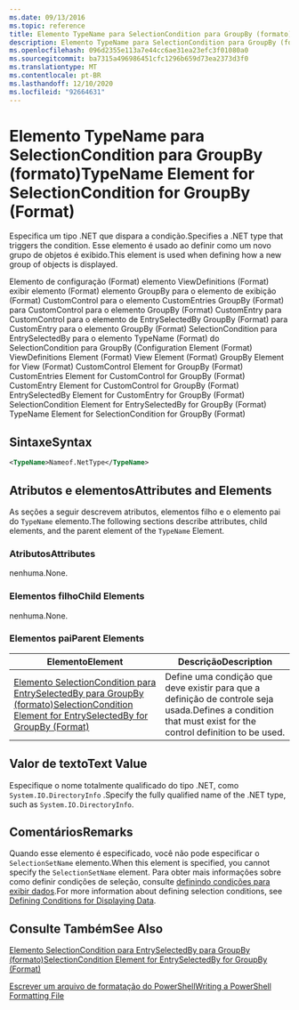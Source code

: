 ```yaml
---
ms.date: 09/13/2016
ms.topic: reference
title: Elemento TypeName para SelectionCondition para GroupBy (formato)
description: Elemento TypeName para SelectionCondition para GroupBy (formato)
ms.openlocfilehash: 096d2355e113a7e44cc6ae31ea23efc3f01080a0
ms.sourcegitcommit: ba7315a496986451cfc1296b659d73ea2373d3f0
ms.translationtype: MT
ms.contentlocale: pt-BR
ms.lasthandoff: 12/10/2020
ms.locfileid: "92664631"
---
```

# <a name="typename-element-for-selectioncondition-for-groupby-format"></a><span data-ttu-id="634c6-103">Elemento TypeName para SelectionCondition para GroupBy (formato)</span><span class="sxs-lookup"><span data-stu-id="634c6-103">TypeName Element for SelectionCondition for GroupBy (Format)</span></span>

<span data-ttu-id="634c6-104">Especifica um tipo .NET que dispara a condição.</span><span class="sxs-lookup"><span data-stu-id="634c6-104">Specifies a .NET type that triggers the condition.</span></span> <span data-ttu-id="634c6-105">Esse elemento é usado ao definir como um novo grupo de objetos é exibido.</span><span class="sxs-lookup"><span data-stu-id="634c6-105">This element is used when defining how a new group of objects is displayed.</span></span>

<span data-ttu-id="634c6-106">Elemento de configuração (Format) elemento ViewDefinitions (Format) exibir elemento (Format) elemento GroupBy para o elemento de exibição (Format) CustomControl para o elemento CustomEntries GroupBy (Format) para CustomControl para o elemento GroupBy (Format) CustomEntry para CustomControl para o elemento de EntrySelectedBy GroupBy (Format) para CustomEntry para o elemento GroupBy (Format) SelectionCondition para EntrySelectedBy para o elemento TypeName (Format) do SelectionCondition para GroupBy (</span><span class="sxs-lookup"><span data-stu-id="634c6-106">Configuration Element (Format) ViewDefinitions Element (Format) View Element (Format) GroupBy Element for View (Format) CustomControl Element for GroupBy (Format) CustomEntries Element for CustomControl for GroupBy (Format) CustomEntry Element for CustomControl for GroupBy (Format) EntrySelectedBy Element for CustomEntry for GroupBy (Format) SelectionCondition Element for EntrySelectedBy for GroupBy (Format) TypeName Element for SelectionCondition for GroupBy  (Format)</span></span>

## <a name="syntax"></a><span data-ttu-id="634c6-107">Sintaxe</span><span class="sxs-lookup"><span data-stu-id="634c6-107">Syntax</span></span>

```xml
<TypeName>Nameof.NetType</TypeName>

```

## <a name="attributes-and-elements"></a><span data-ttu-id="634c6-108">Atributos e elementos</span><span class="sxs-lookup"><span data-stu-id="634c6-108">Attributes and Elements</span></span>

<span data-ttu-id="634c6-109">As seções a seguir descrevem atributos, elementos filho e o elemento pai do `TypeName` elemento.</span><span class="sxs-lookup"><span data-stu-id="634c6-109">The following sections describe attributes, child elements, and the parent element of the `TypeName` Element.</span></span>

### <a name="attributes"></a><span data-ttu-id="634c6-110">Atributos</span><span class="sxs-lookup"><span data-stu-id="634c6-110">Attributes</span></span>

<span data-ttu-id="634c6-111">nenhuma.</span><span class="sxs-lookup"><span data-stu-id="634c6-111">None.</span></span>

### <a name="child-elements"></a><span data-ttu-id="634c6-112">Elementos filho</span><span class="sxs-lookup"><span data-stu-id="634c6-112">Child Elements</span></span>

<span data-ttu-id="634c6-113">nenhuma.</span><span class="sxs-lookup"><span data-stu-id="634c6-113">None.</span></span>

### <a name="parent-elements"></a><span data-ttu-id="634c6-114">Elementos pai</span><span class="sxs-lookup"><span data-stu-id="634c6-114">Parent Elements</span></span>

|<span data-ttu-id="634c6-115">Elemento</span><span class="sxs-lookup"><span data-stu-id="634c6-115">Element</span></span>|<span data-ttu-id="634c6-116">Descrição</span><span class="sxs-lookup"><span data-stu-id="634c6-116">Description</span></span>|
|-------------|-----------------|
|[<span data-ttu-id="634c6-117">Elemento SelectionCondition para EntrySelectedBy para GroupBy (formato)</span><span class="sxs-lookup"><span data-stu-id="634c6-117">SelectionCondition Element for EntrySelectedBy for GroupBy (Format)</span></span>](./selectioncondition-element-for-entryselectedby-for-groupby-format.md)|<span data-ttu-id="634c6-118">Define uma condição que deve existir para que a definição de controle seja usada.</span><span class="sxs-lookup"><span data-stu-id="634c6-118">Defines a condition that must exist for the control definition to be used.</span></span>|

## <a name="text-value"></a><span data-ttu-id="634c6-119">Valor de texto</span><span class="sxs-lookup"><span data-stu-id="634c6-119">Text Value</span></span>

<span data-ttu-id="634c6-120">Especifique o nome totalmente qualificado do tipo .NET, como `System.IO.DirectoryInfo` .</span><span class="sxs-lookup"><span data-stu-id="634c6-120">Specify the fully qualified name of the .NET type, such as `System.IO.DirectoryInfo`.</span></span>

## <a name="remarks"></a><span data-ttu-id="634c6-121">Comentários</span><span class="sxs-lookup"><span data-stu-id="634c6-121">Remarks</span></span>

<span data-ttu-id="634c6-122">Quando esse elemento é especificado, você não pode especificar o `SelectionSetName` elemento.</span><span class="sxs-lookup"><span data-stu-id="634c6-122">When this element is specified, you cannot specify the `SelectionSetName` element.</span></span> <span data-ttu-id="634c6-123">Para obter mais informações sobre como definir condições de seleção, consulte [definindo condições para exibir dados](./defining-conditions-for-displaying-data.md).</span><span class="sxs-lookup"><span data-stu-id="634c6-123">For more information about defining selection conditions, see [Defining Conditions for Displaying Data](./defining-conditions-for-displaying-data.md).</span></span>

## <a name="see-also"></a><span data-ttu-id="634c6-124">Consulte Também</span><span class="sxs-lookup"><span data-stu-id="634c6-124">See Also</span></span>

[<span data-ttu-id="634c6-125">Elemento SelectionCondition para EntrySelectedBy para GroupBy (formato)</span><span class="sxs-lookup"><span data-stu-id="634c6-125">SelectionCondition Element for EntrySelectedBy for GroupBy (Format)</span></span>](./selectioncondition-element-for-entryselectedby-for-groupby-format.md)

[<span data-ttu-id="634c6-126">Escrever um arquivo de formatação do PowerShell</span><span class="sxs-lookup"><span data-stu-id="634c6-126">Writing a PowerShell Formatting File</span></span>](./writing-a-powershell-formatting-file.md)
